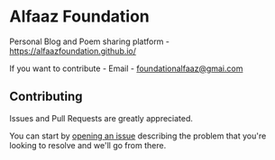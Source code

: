 

# Alfaaz Foundation

Personal Blog and Poem sharing platform - https://alfaazfoundation.github.io/

If you want to contribute - 
Email - foundationalfaaz@gmai.com


## Contributing

Issues and Pull Requests are greatly appreciated. 

You can start by [opening an issue](https://github.com/barryclark/jekyll-now/issues/new) describing the problem that you're looking to resolve and we'll go from there.


